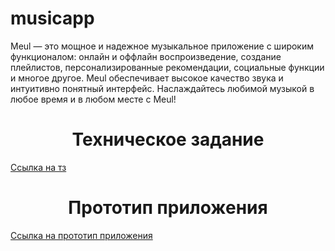 # musicapp
Meul — это мощное и надежное музыкальное приложение с широким функционалом: онлайн и оффлайн воспроизведение, создание плейлистов, персонализированные рекомендации, социальные функции и многое другое. Meul обеспечивает высокое качество звука и интуитивно понятный интерфейс. Наслаждайтесь любимой музыкой в любое время и в любом месте с Meul!
<h1 align="center">Техническое задание</h1>
<a href="https://github.com/user-attachments/files/18009476/meul.docx">Ссылка на тз</a>

<h1 align="center">Прототип приложения</h1>
<a href="https://github.com/user-attachments/files/18009471/Untitled.pdf">Ссылка на прототип приложения</a>
